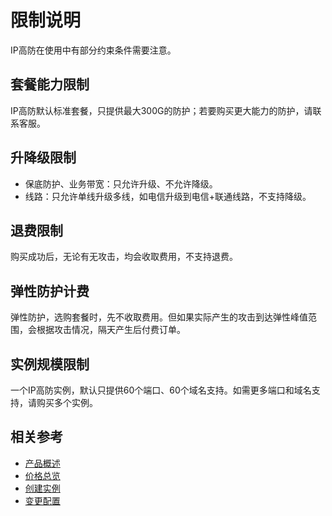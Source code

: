 # 限制说明

IP高防在使用中有部分约束条件需要注意。

## 套餐能力限制
IP高防默认标准套餐，只提供最大300G的防护；若要购买更大能力的防护，请联系客服。

## 升降级限制
- 保底防护、业务带宽：只允许升级、不允许降级。
- 线路：只允许单线升级多线，如电信升级到电信+联通线路，不支持降级。

## 退费限制
购买成功后，无论有无攻击，均会收取费用，不支持退费。

## 弹性防护计费
弹性防护，选购套餐时，先不收取费用。但如果实际产生的攻击到达弹性峰值范围，会根据攻击情况，隔天产生后付费订单。

## 实例规模限制
一个IP高防实例，默认只提供60个端口、60个域名支持。如需更多端口和域名支持，请购买多个实例。

## 相关参考

- [产品概述](../Product-Introduction/Overview.md)
- [价格总览](../Pricing/Price-Overview.md)
- [创建实例](../Getting-Started/Create-Instance.md)
- [变更配置](../Operation-Guide/Instance-Management/Modify-Instance-Spec.md)
